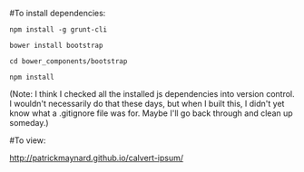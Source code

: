 #To install dependencies: 

```
npm install -g grunt-cli

bower install bootstrap

cd bower_components/bootstrap

npm install
```

(Note: I think I checked all the installed js dependencies into version control. I wouldn't necessarily do that these days, but when I built this, I didn't yet know what a .gitignore file was for. Maybe I'll go back through and clean up someday.)

#To view:

http://patrickmaynard.github.io/calvert-ipsum/
